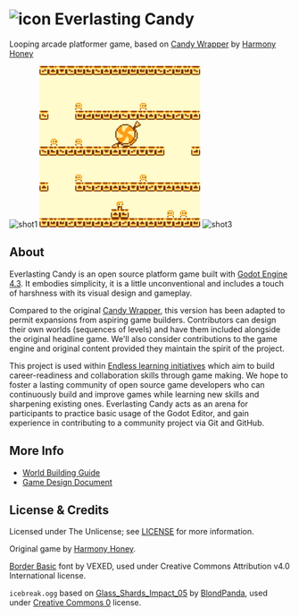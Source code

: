 # ![icon](Image/icon/48.png) Everlasting Candy

Looping arcade platformer game, based on [Candy Wrapper] by [Harmony Honey]

![shot1](Image/thumb/1.png)
![shot2](Image/thumb/2.png)
![shot3](Image/thumb/3.png)

## About

Everlasting Candy is an open source platform game built with [Godot Engine 4.3](https://godotengine.org). It embodies simplicity, it is a little unconventional and includes a touch of harshness with its visual design and gameplay.

Compared to the original [Candy Wrapper], this version has been adapted to permit expansions from aspiring game builders. Contributors can design their own worlds (sequences of levels) and have them included alongside the original headline game. We'll also consider contributions to the game engine and original content provided they maintain the spirit of the project.

This project is used within [Endless learning initiatives](https://www.endlessos.org/game-making) which aim to build career-readiness and collaboration skills through game making. We hope to foster a lasting community of open source game developers who can continuously build and improve games while learning new skills and sharpening existing ones. Everlasting Candy acts as an arena for participants to practice basic usage of the Godot Editor, and gain experience in contributing to a community project via Git and GitHub.

## More Info

* [World Building Guide](doc/WorldBuilding.md)
* [Game Design Document](doc/GameDesign.md)

## License & Credits

Licensed under The Unlicense; see [LICENSE](LICENSE) for more information.

Original game by [Harmony Honey].

[Border Basic](https://v3x3d.itch.io/border-basic) font by VEXED, used under Creative Commons Attribution v4.0 International license.

`icebreak.ogg` based on
[Glass_Shards_Impact_05](https://freesound.org/people/BlondPanda/sounds/778608/)
by [BlondPanda](https://freesound.org/people/BlondPanda/), used under
[Creative Commons 0](http://creativecommons.org/publicdomain/zero/1.0/) license.

[Candy Wrapper]: https://github.com/HarmonyHoney/CandyWrapper
[Harmony Honey]: https://github.com/HarmonyHoney
